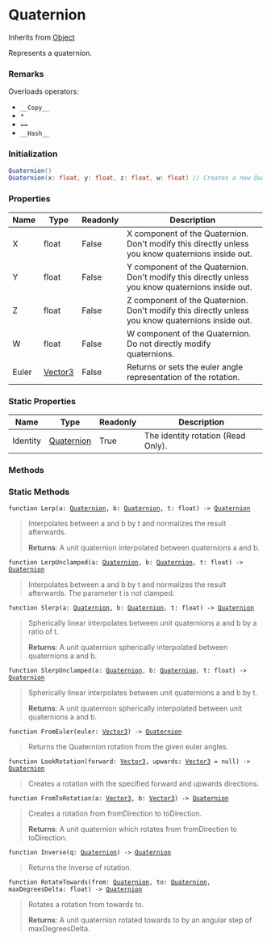 # Quaternion
Inherits from [Object](../objects/Object.md)

Represents a quaternion.

### Remarks
Overloads operators: 
- `__Copy__`
- `*`
- `==`
- `__Hash__`
### Initialization
```csharp
Quaternion()
Quaternion(x: float, y: float, z: float, w: float) // Creates a new Quaternion from the given values.
```

### Properties
|Name|Type|Readonly|Description|
|---|---|---|---|
|X|float|False|X component of the Quaternion. Don't modify this directly unless you know quaternions inside out.|
|Y|float|False|Y component of the Quaternion. Don't modify this directly unless you know quaternions inside out.|
|Z|float|False|Z component of the Quaternion. Don't modify this directly unless you know quaternions inside out.|
|W|float|False|W component of the Quaternion. Do not directly modify quaternions.|
|Euler|[Vector3](../objects/Vector3.md)|False|Returns or sets the euler angle representation of the rotation.|


### Static Properties
|Name|Type|Readonly|Description|
|---|---|---|---|
|Identity|[Quaternion](../objects/Quaternion.md)|True|The identity rotation (Read Only).|


### Methods

### Static Methods
<pre class="language-typescript"><code class="lang-typescript">function Lerp(a: <a data-footnote-ref href="#user-content-fn-30">Quaternion</a>, b: <a data-footnote-ref href="#user-content-fn-30">Quaternion</a>, t: float) -> <a data-footnote-ref href="#user-content-fn-30">Quaternion</a></code></pre>
> Interpolates between a and b by t and normalizes the result afterwards.
> 
> **Returns**: A unit quaternion interpolated between quaternions a and b.
<pre class="language-typescript"><code class="lang-typescript">function LerpUnclamped(a: <a data-footnote-ref href="#user-content-fn-30">Quaternion</a>, b: <a data-footnote-ref href="#user-content-fn-30">Quaternion</a>, t: float) -> <a data-footnote-ref href="#user-content-fn-30">Quaternion</a></code></pre>
> Interpolates between a and b by t and normalizes the result afterwards. The parameter t is not clamped.
> 
<pre class="language-typescript"><code class="lang-typescript">function Slerp(a: <a data-footnote-ref href="#user-content-fn-30">Quaternion</a>, b: <a data-footnote-ref href="#user-content-fn-30">Quaternion</a>, t: float) -> <a data-footnote-ref href="#user-content-fn-30">Quaternion</a></code></pre>
> Spherically linear interpolates between unit quaternions a and b by a ratio of t.
> 
> **Returns**: A unit quaternion spherically interpolated between quaternions a and b.
<pre class="language-typescript"><code class="lang-typescript">function SlerpUnclamped(a: <a data-footnote-ref href="#user-content-fn-30">Quaternion</a>, b: <a data-footnote-ref href="#user-content-fn-30">Quaternion</a>, t: float) -> <a data-footnote-ref href="#user-content-fn-30">Quaternion</a></code></pre>
> Spherically linear interpolates between unit quaternions a and b by t.
> 
> **Returns**: A unit quaternion spherically interpolated between unit quaternions a and b.
<pre class="language-typescript"><code class="lang-typescript">function FromEuler(euler: <a data-footnote-ref href="#user-content-fn-43">Vector3</a>) -> <a data-footnote-ref href="#user-content-fn-30">Quaternion</a></code></pre>
> Returns the Quaternion rotation from the given euler angles.
> 
<pre class="language-typescript"><code class="lang-typescript">function LookRotation(forward: <a data-footnote-ref href="#user-content-fn-43">Vector3</a>, upwards: <a data-footnote-ref href="#user-content-fn-43">Vector3</a> = null) -> <a data-footnote-ref href="#user-content-fn-30">Quaternion</a></code></pre>
> Creates a rotation with the specified forward and upwards directions.
> 
<pre class="language-typescript"><code class="lang-typescript">function FromToRotation(a: <a data-footnote-ref href="#user-content-fn-43">Vector3</a>, b: <a data-footnote-ref href="#user-content-fn-43">Vector3</a>) -> <a data-footnote-ref href="#user-content-fn-30">Quaternion</a></code></pre>
> Creates a rotation from fromDirection to toDirection.
> 
> **Returns**: A unit quaternion which rotates from fromDirection to toDirection.
<pre class="language-typescript"><code class="lang-typescript">function Inverse(q: <a data-footnote-ref href="#user-content-fn-30">Quaternion</a>) -> <a data-footnote-ref href="#user-content-fn-30">Quaternion</a></code></pre>
> Returns the Inverse of rotation.
> 
<pre class="language-typescript"><code class="lang-typescript">function RotateTowards(from: <a data-footnote-ref href="#user-content-fn-30">Quaternion</a>, to: <a data-footnote-ref href="#user-content-fn-30">Quaternion</a>, maxDegreesDelta: float) -> <a data-footnote-ref href="#user-content-fn-30">Quaternion</a></code></pre>
> Rotates a rotation from towards to.
> 
> **Returns**: A unit quaternion rotated towards to by an angular step of maxDegreesDelta.

[^0]: [Camera](../static/Camera.md)
[^1]: [Character](../objects/Character.md)
[^2]: [Collider](../objects/Collider.md)
[^3]: [Collision](../objects/Collision.md)
[^4]: [Color](../objects/Color.md)
[^5]: [Convert](../static/Convert.md)
[^6]: [Cutscene](../static/Cutscene.md)
[^7]: [Dict](../objects/Dict.md)
[^8]: [Game](../static/Game.md)
[^9]: [Human](../objects/Human.md)
[^10]: [Input](../static/Input.md)
[^11]: [Json](../static/Json.md)
[^12]: [LightBuiltin](../static/LightBuiltin.md)
[^13]: [LineCastHitResult](../objects/LineCastHitResult.md)
[^14]: [LineRenderer](../objects/LineRenderer.md)
[^15]: [List](../objects/List.md)
[^16]: [Locale](../static/Locale.md)
[^17]: [LodBuiltin](../static/LodBuiltin.md)
[^18]: [Map](../static/Map.md)
[^19]: [MapObject](../objects/MapObject.md)
[^20]: [MapTargetable](../objects/MapTargetable.md)
[^21]: [Math](../static/Math.md)
[^22]: [NavmeshObstacleBuiltin](../static/NavmeshObstacleBuiltin.md)
[^23]: [Network](../static/Network.md)
[^24]: [NetworkView](../objects/NetworkView.md)
[^25]: [PersistentData](../static/PersistentData.md)
[^26]: [Physics](../static/Physics.md)
[^27]: [PhysicsMaterialBuiltin](../static/PhysicsMaterialBuiltin.md)
[^28]: [Player](../objects/Player.md)
[^29]: [Prefab](../objects/Prefab.md)
[^30]: [Quaternion](../objects/Quaternion.md)
[^31]: [Random](../objects/Random.md)
[^32]: [Range](../objects/Range.md)
[^33]: [RigidbodyBuiltin](../static/RigidbodyBuiltin.md)
[^34]: [RoomData](../static/RoomData.md)
[^35]: [Set](../objects/Set.md)
[^36]: [Shifter](../objects/Shifter.md)
[^37]: [String](../static/String.md)
[^38]: [Time](../static/Time.md)
[^39]: [Titan](../objects/Titan.md)
[^40]: [Transform](../objects/Transform.md)
[^41]: [UI](../static/UI.md)
[^42]: [Vector2](../objects/Vector2.md)
[^43]: [Vector3](../objects/Vector3.md)
[^44]: [WallColossal](../objects/WallColossal.md)
[^45]: [Object](../objects/Object.md)
[^46]: [Component](../objects/Component.md)
